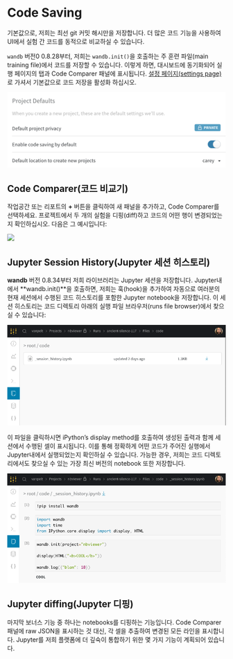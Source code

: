 # Code Saving

 기본값으로, 저희는 최선 git 커밋 해시만을 저장합니다. 더 많은 코드 기능을 사용하여 UI에서 실험 간 코드를 동적으로 비교하실 수 있습니다.

 `wandb` 버전0 0.8.28부터, 저희는 `wandb.init()`을 호출하는 주 훈련 파일\(main training file\)에서 코드를 저장할 수 있습니다. 이렇게 하면, 대시보드에 동기화되어 실행 페이지의 탭과 Code Comparer 패널에 표시됩니다. [설정 페이지\(settings page\)](https://app.wandb.ai/settings)로 가셔서 기본값으로 코드 저장을 활성화 하십시오.

![Here&apos;s what your account settings look like. You can save code by default.](../../../.gitbook/assets/screen-shot-2020-05-12-at-12.28.40-pm.png)

##  **Code Comparer\(코드 비교기\)**

작업공간 또는 리포트의 **+** 버튼을 클릭하여 새 패널을 추가하고, Code Comparer를 선택하세요. 프로젝트에서 두 개의 실험을 디핑\(diff\)하고 코드의 어떤 행이 변경되었는지 확인하십시오. 다음은 그 예시입니다:

![](../../../.gitbook/assets/cc1.png)

##  **Jupyter Session History\(Jupyter 세션 히스토리\)**

**wandb** 버전 0.8.34부터 저희 라이브러리는 Jupyter 세션을 저장합니다. Jupyter내에서 **wandb.init\(\)**을 호출하면, 저희는 훅\(hook\)을 추가하여 자동으로 여러분의 현재 세션에서 수행된 코드 히스토리를 포함한 Jupyter notebook을 저장합니다. 이 세션 히스토리는 코드 디렉토리 아래의 실행 파일 브라우저\(runs file browser\)에서 찾으실 수 있습니다:

![](../../../.gitbook/assets/cc2%20%284%29%20%285%29.png)

 이 파일을 클릭하시면 iPython’s display method를 호출하여 생성된 출력과 함께 세션에서 수행된 셀이 표시됩니다. 이를 통해 정확하게 어떤 코드가 주어진 실행에서 Jupyter내에서 실행되었는지 확인하실 수 있습니다. 가능한 경우, 저희는 코드 디렉토리에서도 찾으실 수 있는 가장 최신 버전의 notebook 또한 저장합니다.

![](../../../.gitbook/assets/cc3%20%283%29%20%283%29%20%281%29.png)

##  **Jupyter diffing\(Jupyter 디핑\)**

마지막 보너스 기능 중 하나는 notebooks를 디핑하는 기능입니다. Code Comparer 패널에 raw JSON을 표시하는 것 대신, 각 셀을 추출하여 변경된 모든 라인을 표시합니다. Jupyter를 저희 플랫폼에 더 깊숙이 통합하기 위한 몇 가지 기능이 계획되어 있습니다.

